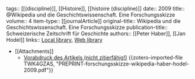 tags:: [[(discipline)]], [[Histoire]], [[histoire (discipline)]]
date:: 2009
title:: @Wikipedia und die Geschichtswissenschaft. Eine Forschungsskizze
volume:: 4
item-type:: [[journalArticle]]
original-title:: Wikipedia und die Geschichtswissenschaft. Eine Forschungsskizze
publication-title:: Schweizerische Zeitschrift für Geschichte
authors:: [[Peter Haber]], [[Jan Hodel]]
links:: [Local library](zotero://select/groups/2386895/items/8L9LQ8L5), [Web library](https://www.zotero.org/groups/2386895/items/8L9LQ8L5)

- [[Attachments]]
	- [Vorabdruck des Artikels (nicht zitierfähig!)](zotero://select/groups/2386895/items/TWK4GZAS) {{zotero-imported-file TWK4GZAS, "PREPRINT-forschungsskizze-wikipedia-haber-hodel-2009.pdf"}}